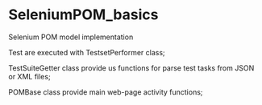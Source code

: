 # SeleniumPOM_basics
Selenium POM model implementation

Test are executed with TestsetPerformer class;

TestSuiteGetter class provide us functions for parse test tasks from JSON or XML files;

POMBase class provide main web-page activity functions;
